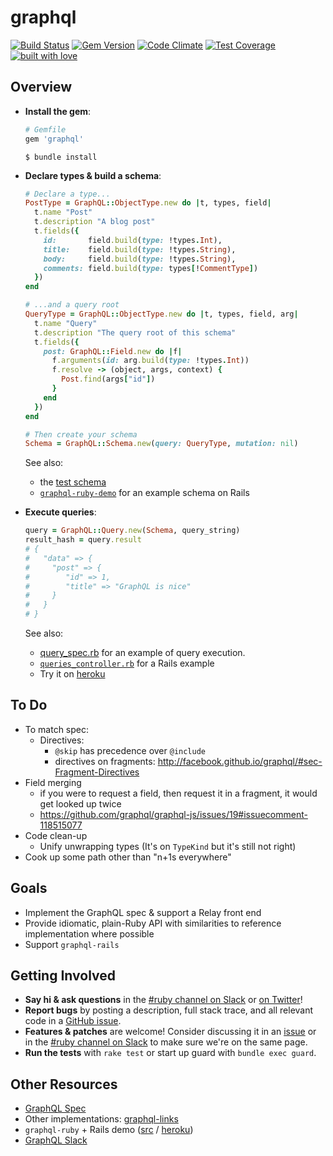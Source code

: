 # graphql

[![Build Status](https://travis-ci.org/rmosolgo/graphql-ruby.svg?branch=master)](https://travis-ci.org/rmosolgo/graphql-ruby)
[![Gem Version](https://badge.fury.io/rb/graphql.svg)](https://rubygems.org/gems/graphql)
[![Code Climate](https://codeclimate.com/github/rmosolgo/graphql-ruby/badges/gpa.svg)](https://codeclimate.com/github/rmosolgo/graphql-ruby)
[![Test Coverage](https://codeclimate.com/github/rmosolgo/graphql-ruby/badges/coverage.svg)](https://codeclimate.com/github/rmosolgo/graphql-ruby)
[![built with love](https://cloud.githubusercontent.com/assets/2231765/6766607/d07992c6-cfc9-11e4-813f-d9240714dd50.png)](http://rmosolgo.github.io/react-badges/)

## Overview

- __Install the gem__:

  ```ruby
  # Gemfile
  gem 'graphql'
  ```

  ```
  $ bundle install
  ```

- __Declare types & build a schema__:

  ```ruby
  # Declare a type...
  PostType = GraphQL::ObjectType.new do |t, types, field|
    t.name "Post"
    t.description "A blog post"
    t.fields({
      id:       field.build(type: !types.Int),
      title:    field.build(type: !types.String),
      body:     field.build(type: !types.String),
      comments: field.build(type: types[!CommentType])
    })
  end

  # ...and a query root
  QueryType = GraphQL::ObjectType.new do |t, types, field, arg|
    t.name "Query"
    t.description "The query root of this schema"
    t.fields({
      post: GraphQL::Field.new do |f|
        f.arguments(id: arg.build(type: !types.Int))
        f.resolve -> (object, args, context) {
          Post.find(args["id"])
        }
      end
    })
  end

  # Then create your schema
  Schema = GraphQL::Schema.new(query: QueryType, mutation: nil)
  ```

  See also:
    - the [test schema](https://github.com/rmosolgo/graphql-ruby/blob/master/spec/support/dummy_app.rb)
    - [`graphql-ruby-demo`](https://github.com/rmosolgo/graphql-ruby-demo) for an example schema on Rails

- __Execute queries__:

  ```ruby
  query = GraphQL::Query.new(Schema, query_string)
  result_hash = query.result
  # {
  #   "data" => {
  #     "post" => {
  #        "id" => 1,
  #        "title" => "GraphQL is nice"
  #     }
  #   }
  # }
  ```

  See also:
  - [query_spec.rb](https://github.com/rmosolgo/graphql-ruby/blob/master/spec/graph_ql/query_spec.rb) for an example of query execution.
  -  [`queries_controller.rb`](https://github.com/rmosolgo/graphql-ruby-demo/blob/master/app/controllers/queries_controller.rb) for a Rails example
  - Try it on [heroku](http://graphql-ruby-demo.herokuapp.com)

## To Do

- To match spec:
  - Directives:
    - `@skip` has precedence over `@include`
    - directives on fragments: http://facebook.github.io/graphql/#sec-Fragment-Directives
- Field merging
  - if you were to request a field, then request it in a fragment, it would get looked up twice
  - https://github.com/graphql/graphql-js/issues/19#issuecomment-118515077
- Code clean-up
  - Unify unwrapping types (It's on `TypeKind` but it's still not right)
- Cook up some path other than "n+1s everywhere"

## Goals

- Implement the GraphQL spec & support a Relay front end
- Provide idiomatic, plain-Ruby API with similarities to reference implementation where possible
- Support `graphql-rails`

## Getting Involved

- __Say hi & ask questions__ in the [#ruby channel on Slack](https://graphql-slack.herokuapp.com/) or [on Twitter](https://twitter.com/rmosolgo)!
- __Report bugs__ by posting a description, full stack trace, and all relevant code in a  [GitHub issue](https://github.com/rmosolgo/graphql-ruby/issues).
- __Features & patches__ are welcome! Consider discussing it in an [issue](https://github.com/rmosolgo/graphql-ruby/issues) or in the [#ruby channel on Slack](https://graphql-slack.herokuapp.com/) to make sure we're on the same page.
- __Run the tests__ with `rake test` or start up guard with `bundle exec guard`.

## Other Resources

- [GraphQL Spec](http://facebook.github.io/graphql/)
- Other implementations: [graphql-links](https://github.com/emmenko/graphql-links)
- `graphql-ruby` + Rails demo ([src](https://github.com/rmosolgo/graphql-ruby-demo) / [heroku](http://graphql-ruby-demo.herokuapp.com))
- [GraphQL Slack](https://graphql-slack.herokuapp.com/)
